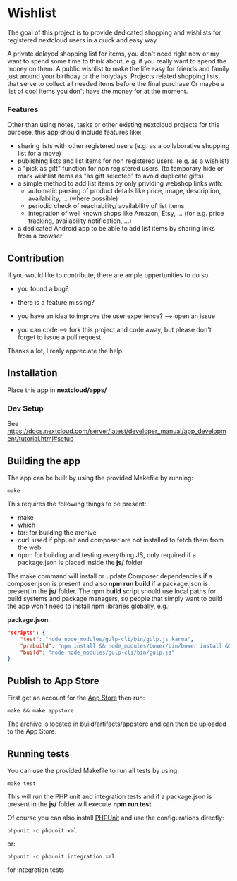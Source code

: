 # Wishlist

The goal of this project is to provide dedicated shopping and wishlists for registered nextcloud users in a quick and easy way.

A private delayed shopping list for items, you don't need right now or my want to spend some time to think about, e.g. if you really want to spend the money on them.
A public wishlist to make the life easy for friends and family just around your birthday or the holydays.
Projects related shopping lists, that serve to collect all needed items before the final purchase
Or maybe a list of cool items you don't have the money for at the moment.

### Features

Other than using notes, tasks or other existing nextcloud projects for this purpose, this app should include features like:

* sharing lists with other registered users (e.g. as a collaborative shopping list for a move)
* publishing lists and list items for non registered users. (e.g. as a wishlist)
* a "pick as gift" function for non registered users. (to temporary hide or mark wishlist items as "as gift selected" to avoid duplicate gifts)
* a simple method to add list items by only prividing webshop links with:
    * automatic parsing of product details like price, image, description, availability, ... (where possible)
    * periodic check of reachability/ availability of list items
    * integration of well known shops like Amazon, Etsy, ... (for e.g. price tracking, availability notification, ...)
* a dedicated Android app to be able to add list items by sharing links from a browser

## Contribution

If you would like to contribute, there are ample oppertunities to do so.

* you found a bug?
* there is a feature missing?
* you have an idea to improve the user experience?
 --> open an issue

* you can code
 --> fork this project and code away, but please don't forget to issue a pull request
 
Thanks a lot, I realy appreciate the help.

## Installation

Place this app in **nextcloud/apps/**

### Dev Setup

See https://docs.nextcloud.com/server/latest/developer_manual/app_development/tutorial.html#setup

## Building the app

The app can be built by using the provided Makefile by running:

    make

This requires the following things to be present:
* make
* which
* tar: for building the archive
* curl: used if phpunit and composer are not installed to fetch them from the web
* npm: for building and testing everything JS, only required if a package.json is placed inside the **js/** folder

The make command will install or update Composer dependencies if a composer.json is present and also **npm run build** if a package.json is present in the **js/** folder. The npm **build** script should use local paths for build systems and package managers, so people that simply want to build the app won't need to install npm libraries globally, e.g.:

**package.json**:
```json
"scripts": {
    "test": "node node_modules/gulp-cli/bin/gulp.js karma",
    "prebuild": "npm install && node_modules/bower/bin/bower install && node_modules/bower/bin/bower update",
    "build": "node node_modules/gulp-cli/bin/gulp.js"
}
```


## Publish to App Store

First get an account for the [App Store](http://apps.nextcloud.com/) then run:

    make && make appstore

The archive is located in build/artifacts/appstore and can then be uploaded to the App Store.

## Running tests
You can use the provided Makefile to run all tests by using:

    make test

This will run the PHP unit and integration tests and if a package.json is present in the **js/** folder will execute **npm run test**

Of course you can also install [PHPUnit](http://phpunit.de/getting-started.html) and use the configurations directly:

    phpunit -c phpunit.xml

or:

    phpunit -c phpunit.integration.xml

for integration tests
